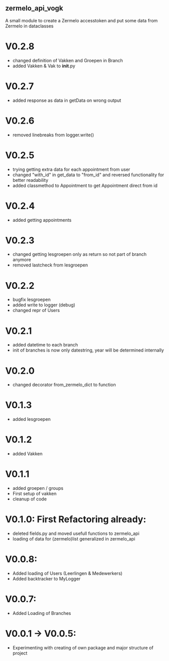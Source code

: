 ## zermelo_api_vogk
A small module to create a Zermelo accesstoken and put some data from Zermelo in dataclasses

# V0.2.8
 - changed definition of Vakken and Groepen in Branch
 - added Vakken & Vak to __init__.py 

# V0.2.7
 - added response as data in getData on wrong output

# V0.2.6
 - removed linebreaks from logger.write()

# V0.2.5
 - trying getting extra data for each appointment from user
 - changed "with_id" in get_data to "from_id" and reversed functionality for better readability
 - added classmethod to Appointment to get Appointment direct from id

# V0.2.4
 - added getting appointments

# V0.2.3
 - changed getting lesgroepen only as return so not part of branch anymore
 - removed lastcheck from lesgroepen

# V0.2.2
 - bugfix lesgroepen
 - added write to logger (debug)
 - changed repr of Users

# V0.2.1
 - added datetime to each branch
 - init of branches is now only datestring, year will be determined internally

# V0.2.0
 - changed decorator from_zermelo_dict to function

# V0.1.3
- added lesgroepen

# V0.1.2
- added Vakken

# V0.1.1
  - added groepen / groups
  - First setup of vakken
  - cleanup of code

# V0.1.0: First Refactoring already:
- deleted fields.py and moved usefull functions to zermelo_api
- loading of data for (zermelo)list generalized in zermelo_api

# V0.0.8:
 - Added loading of Users (Leerlingen & Medewerkers)
 - Added backtracker to MyLogger

# V0.0.7:
- Added Loading of Branches

# V0.0.1 -> V0.0.5:
- Experimenting with creating of own package and major structure of project
